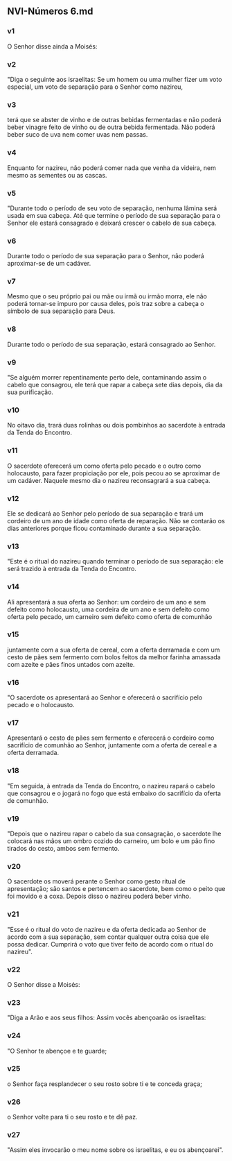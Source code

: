 ## NVI-Números 6.md
### v1
 O Senhor disse ainda a Moisés:
### v2
 "Diga o seguinte aos israelitas: Se um homem ou uma mulher fizer um voto especial, um voto de separação para o Senhor como nazireu,
### v3
 terá que se abster de vinho e de outras bebidas fermentadas e não poderá beber vinagre feito de vinho ou de outra bebida fermentada. Não poderá beber suco de uva nem comer uvas nem passas.
### v4
 Enquanto for nazireu, não poderá comer nada que venha da videira, nem mesmo as sementes ou as cascas.
### v5
 "Durante todo o período de seu voto de separação, nenhuma lâmina será usada em sua cabeça. Até que termine o período de sua separação para o Senhor ele estará consagrado e deixará crescer o cabelo de sua cabeça.
### v6
 Durante todo o período de sua separação para o Senhor, não poderá aproximar-se de um cadáver.
### v7
 Mesmo que o seu próprio pai ou mãe ou irmã ou irmão morra, ele não poderá tornar-se impuro por causa deles, pois traz sobre a cabeça o símbolo de sua separação para Deus.
### v8
 Durante todo o período de sua separação, estará consagrado ao Senhor.
### v9
 "Se alguém morrer repentinamente perto dele, contaminando assim o cabelo que consagrou, ele terá que rapar a cabeça sete dias depois, dia da sua purificação.
### v10
 No oitavo dia, trará duas rolinhas ou dois pombinhos ao sacerdote à entrada da Tenda do Encontro.
### v11
 O sacerdote oferecerá um como oferta pelo pecado e o outro como holocausto, para fazer propiciação por ele, pois pecou ao se aproximar de um cadáver. Naquele mesmo dia o nazireu reconsagrará a sua cabeça.
### v12
 Ele se dedicará ao Senhor pelo período de sua separação e trará um cordeiro de um ano de idade como oferta de reparação. Não se contarão os dias anteriores porque ficou contaminado durante a sua separação.
### v13
 "Este é o ritual do nazireu quando terminar o período de sua separação: ele será trazido à entrada da Tenda do Encontro.
### v14
 Ali apresentará a sua oferta ao Senhor: um cordeiro de um ano e sem defeito como holocausto, uma cordeira de um ano e sem defeito como oferta pelo pecado, um carneiro sem defeito como oferta de comunhão
### v15
 juntamente com a sua oferta de cereal, com a oferta derramada e com um cesto de pães sem fermento com bolos feitos da melhor farinha amassada com azeite e pães finos untados com azeite.
### v16
 "O sacerdote os apresentará ao Senhor e oferecerá o sacrifício pelo pecado e o holocausto.
### v17
 Apresentará o cesto de pães sem fermento e oferecerá o cordeiro como sacrifício de comunhão ao Senhor, juntamente com a oferta de cereal e a oferta derramada.
### v18
 "Em seguida, à entrada da Tenda do Encontro, o nazireu rapará o cabelo que consagrou e o jogará no fogo que está embaixo do sacrifício da oferta de comunhão.
### v19
 "Depois que o nazireu rapar o cabelo da sua consagração, o sacerdote lhe colocará nas mãos um ombro cozido do carneiro, um bolo e um pão fino tirados do cesto, ambos sem fermento.
### v20
 O sacerdote os moverá perante o Senhor como gesto ritual de apresentação; são santos e pertencem ao sacerdote, bem como o peito que foi movido e a coxa. Depois disso o nazireu poderá beber vinho.
### v21
 "Esse é o ritual do voto de nazireu e da oferta dedicada ao Senhor de acordo com a sua separação, sem contar qualquer outra coisa que ele possa dedicar. Cumprirá o voto que tiver feito de acordo com o ritual do nazireu".
### v22
 O Senhor disse a Moisés:
### v23
 "Diga a Arão e aos seus filhos: Assim vocês abençoarão os israelitas:
### v24
 "O Senhor te abençoe e te guarde;
### v25
 o Senhor faça resplandecer o seu rosto sobre ti e te conceda graça;
### v26
 o Senhor volte para ti o seu rosto e te dê paz.
### v27
 "Assim eles invocarão o meu nome sobre os israelitas, e eu os abençoarei".
